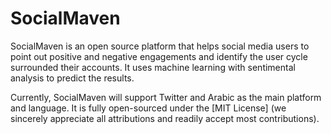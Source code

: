 # SocialMaven
SocialMaven is an open source platform that helps social media users to point out positive and negative engagements and identify the user cycle surrounded their accounts. It uses machine learning with sentimental analysis to predict the results.

Currently, SocialMaven will support Twitter and Arabic as the main platform and language. It is fully open-sourced under the [MIT License] (we sincerely appreciate all attributions and readily accept most contributions).



